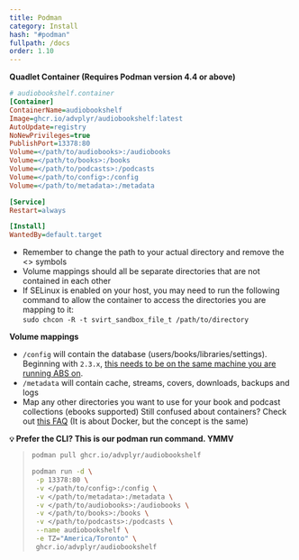 ```yaml
---
title: Podman
category: Install
hash: "#podman"
fullpath: /docs
order: 1.10
---
```


**Quadlet Container (Requires Podman version 4.4 or above)**

```ini
# audiobookshelf.container
[Container]
ContainerName=audiobookshelf
Image=ghcr.io/advplyr/audiobookshelf:latest
AutoUpdate=registry
NoNewPrivileges=true
PublishPort=13378:80
Volume=</path/to/audiobooks>:/audiobooks
Volume=</path/to/books>:/books
Volume=</path/to/podcasts>:/podcasts
Volume=</path/to/config>:/config
Volume=</path/to/metadata>:/metadata

[Service]
Restart=always

[Install]
WantedBy=default.target
```

<div class=warn>
<ul>
<li>Remember to change the path to your actual directory and remove the &#60;&#62; symbols</li>
<li>Volume mappings should all be separate directories that are not contained in each other</li>
<li>
    If SELinux is enabled on your host, you may need to run the following command to allow the container to access the directories you are mapping to it:
    <br/>
    <code>sudo chcon -R -t svirt_sandbox_file_t /path/to/directory</code>
</li>
</li>
</ul>
</div>

**Volume mappings**

- `/config` will contain the database (users/books/libraries/settings). Beginning with `2.3.x`, [this needs to be on the same machine you are running ABS on](/guides/migration-and-backups#from-version-22x).
- `/metadata` will contain cache, streams, covers, downloads, backups and logs
- Map any other directories you want to use for your book and podcast collections (ebooks supported)
  Still confused about containers? Check out [this FAQ](/faq/server#im-still-confused-about-what-docker-and-containers-are-and-how-they-work) (It is about Docker, but the concept is the same)

**`💡` Prefer the CLI? This is our podman run command. YMMV**

> ```bash
> podman pull ghcr.io/advplyr/audiobookshelf
>
> podman run -d \
>  -p 13378:80 \
>  -v </path/to/config>:/config \
>  -v </path/to/metadata>:/metadata \
>  -v </path/to/audiobooks>:/audiobooks \
>  -v </path/to/books>:/books \
>  -v </path/to/podcasts>:/podcasts \
>  --name audiobookshelf \
>  -e TZ="America/Toronto" \
>  ghcr.io/advplyr/audiobookshelf
> ```

